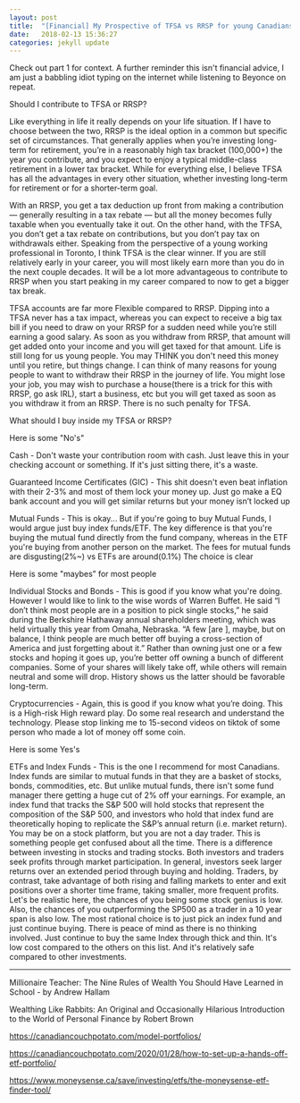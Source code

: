 ```yaml
---
layout: post
title:  "[Financial] My Prospective of TFSA vs RRSP for young Canadians PART 2"
date:   2018-02-13 15:36:27
categories: jekyll update
---
```




Check out part 1 for context. A further reminder this isn't financial advice, I am just a babbling idiot typing on the internet while listening to Beyonce on repeat. 


Should I contribute to TFSA or RRSP?


Like everything in life it really depends on your life situation. If I have to choose between the two, RRSP is the ideal option in a common but specific set of circumstances. That generally applies when you’re investing long-term for retirement, you’re in a reasonably high tax bracket (100,000+) the year you contribute, and you expect to enjoy a typical middle-class retirement in a lower tax bracket. While for everything else, I believe TFSA has all the advantages in every other situation, whether investing long-term for retirement or for a shorter-term goal.


With an RRSP, you get a tax deduction up front from making a contribution — generally resulting in a tax rebate — but all the money becomes fully taxable when you eventually take it out. On the other hand, with the TFSA, you don’t get a tax rebate on contributions, but you don’t pay tax on withdrawals either. Speaking from the perspective of a young working professional in Toronto, I think TFSA is the clear winner. If you are still relatively early in your career, you will most likely earn more than you do in the next couple decades. It will be a lot more advantageous to contribute to RRSP when you start peaking in my career compared to now to get a bigger tax break. 

TFSA accounts are far more Flexible compared to RRSP.  Dipping into a TFSA never has a tax impact, whereas you can expect to receive a big tax bill if you need to draw on your RRSP for a sudden need while you’re still earning a good salary. As soon as you withdraw from RRSP, that amount will get added onto your income and you will get taxed for that amount. Life is still long for us young people. You may THINK you don't need this money until you retire, but things change. I can think of many reasons for young people to want to withdraw their RRSP in the journey of life. You might lose your job, you may wish to purchase a house(there is a trick for this with RRSP, go ask IRL), start a business, etc but you will get taxed as soon as you withdraw it from an RRSP. There is no such penalty for TFSA.


What should I buy inside my TFSA or RRSP?


Here is some "No's"

Cash - Don't waste your contribution room with cash. Just leave this in your checking account or something. If it's just sitting there, it's a waste.

Guaranteed Income Certificates (GIC) - This shit doesn't even beat inflation with their 2-3% and most of them lock your money up. Just go make a EQ bank account and you will get similar returns but your money isn’t locked up

Mutual Funds - This is okay... But if you're going to buy Mutual Funds, I would argue just buy index funds/ETF.  The key difference is that you're buying the mutual fund directly from the fund company, whereas in the ETF you're buying from another person on the market. The fees for mutual funds are disgusting(2%~) vs ETFs are around(0.1%)  The choice is clear


Here is some "maybes” for most people


Individual Stocks and Bonds - This is good if you know what you're doing.  However I would like to link to the wise words of Warren Buffet. He said “I don’t think most people are in a position to pick single stocks,” he said during the Berkshire Hathaway annual shareholders meeting, which was held virtually this year from Omaha, Nebraska. “A few [are ], maybe, but on balance, I think people are much better off buying a cross-section of America and just forgetting about it.” Rather than owning just one or a few stocks and hoping it goes up, you’re better off owning a bunch of different companies. Some of your shares will likely take off, while others will remain neutral and some will drop. History shows us the latter should be favorable long-term. 


Cryptocurrencies - Again, this is good if you know what you’re doing. This is a High-risk High reward play. Do some real research and understand the technology. Please stop linking me to 15-second videos on tiktok of some person who made a lot of money off some coin.

Here is some Yes's


ETFs and Index Funds - This is the one I recommend for most Canadians. Index funds are similar to mutual funds in that they are a basket of stocks, bonds, commodities, etc. But unlike mutual funds, there isn't some fund manager there getting a huge cut of 2% off your earnings. For example, an index fund that tracks the S&P 500 will hold stocks that represent the composition of the S&P 500, and investors who hold that index fund are theoretically hoping to replicate the S&P’s annual return (i.e. market return). You may be on a stock platform, but you are not a day trader. This is something people get confused about all the time. There is a difference between investing in stocks and trading stocks. Both investors and traders seek profits through market participation. In general, investors seek larger returns over an extended period through buying and holding. Traders, by contrast, take advantage of both rising and falling markets to enter and exit positions over a shorter time frame, taking smaller, more frequent profits. Let's be realistic here, the chances of you being some stock genius is low. Also, the chances of you outperforming the SP500 as a trader in a 10 year span is also low. The most rational choice is to just pick an index fund and just continue buying. There is peace of mind as there is no thinking involved. Just continue to buy the same Index through thick and thin. It's low cost compared to the others on this list. And it's relatively safe compared to other investments.


_________________________

Millionaire Teacher: The Nine Rules of Wealth You Should Have Learned in School  - by Andrew Hallam

Wealthing Like Rabbits: An Original and Occasionally Hilarious Introduction to the World of Personal Finance by Robert Brown

https://canadiancouchpotato.com/model-portfolios/

https://canadiancouchpotato.com/2020/01/28/how-to-set-up-a-hands-off-etf-portfolio/

https://www.moneysense.ca/save/investing/etfs/the-moneysense-etf-finder-tool/